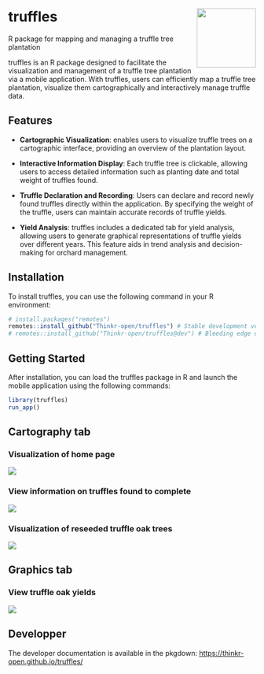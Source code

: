 
<!-- README.md is generated from README.Rmd. Please edit that file -->

# truffles <img src="man/figures/hex-truffles.png" align="right" alt="" width="120" />

R package for mapping and managing a truffle tree plantation

truffles is an R package designed to facilitate the visualization and
management of a truffle tree plantation via a mobile application. With
truffles, users can efficiently map a truffle tree plantation, visualize
them cartographically and interactively manage truffle data.

## Features

- **Cartographic Visualization**: enables users to visualize truffle
  trees on a cartographic interface, providing an overview of the
  plantation layout.

- **Interactive Information Display**: Each truffle tree is clickable,
  allowing users to access detailed information such as planting date
  and total weight of truffles found.

- **Truffle Declaration and Recording**: Users can declare and record
  newly found truffles directly within the application. By specifying
  the weight of the truffle, users can maintain accurate records of
  truffle yields.

- **Yield Analysis**: truffles includes a dedicated tab for yield
  analysis, allowing users to generate graphical representations of
  truffle yields over different years. This feature aids in trend
  analysis and decision-making for orchard management.

## Installation

To install truffles, you can use the following command in your R
environment:

``` r
# install.packages("remotes")
remotes::install_github("Thinkr-open/truffles") # Stable development version
# remotes::install_github("Thinkr-open/truffles@dev") # Bleeding edge development version
```

## Getting Started

After installation, you can load the truffles package in R and launch
the mobile application using the following commands:

``` r
library(truffles)
run_app()
```

## Cartography tab

### Visualization of home page

![](man/figures/accueil.png)

### View information on truffles found to complete

![](man/figures/infoacompleter.png)

### Visualization of reseeded truffle oak trees

![](man/figures/reensemence.png)

## Graphics tab

### View truffle oak yields

![](man/figures/dataviz.png)

## Developper

The developer documentation is available in the pkgdown:
<https://thinkr-open.github.io/truffles/>
